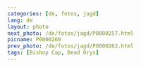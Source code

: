 ```yaml
---
categories: [de, fotos, jagd]
lang: de
layout: photo
next_photo: /de/fotos/jagd/P0000257.html
picname: P0000260
prev_photo: /de/fotos/jagd/P0000263.html
tags: [Bishop Cap, Dead Oryx]
---
```

